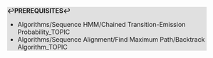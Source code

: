 <div style="margin:2em; background-color: #e0e0e0;">

<strong>↩PREREQUISITES↩</strong>

 * Algorithms/Sequence HMM/Chained Transition-Emission Probability_TOPIC
 * Algorithms/Sequence Alignment/Find Maximum Path/Backtrack Algorithm_TOPIC

</div>

